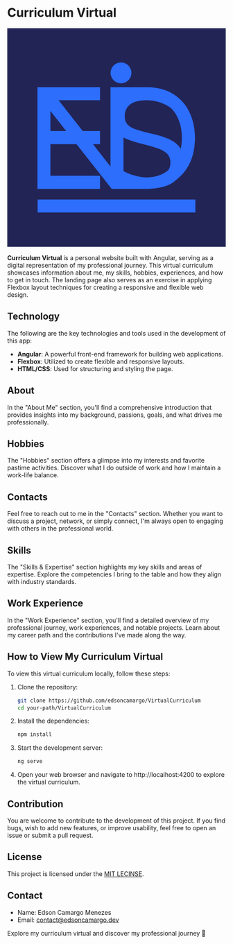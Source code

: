 # Curriculum Virtual

![Curriculum Virtual Logo](./src/assets/images/icon.jpg)

**Curriculum Virtual** is a personal website built with Angular, serving as a digital representation of my professional journey. This virtual curriculum showcases information about me, my skills, hobbies, experiences, and how to get in touch. The landing page also serves as an exercise in applying Flexbox layout techniques for creating a responsive and flexible web design.

## Technology

The following are the key technologies and tools used in the development of this app:

- **Angular**: A powerful front-end framework for building web applications.
- **Flexbox**: Utilized to create flexible and responsive layouts.
- **HTML/CSS**: Used for structuring and styling the page.

## About

In the "About Me" section, you'll find a comprehensive introduction that provides insights into my background, passions, goals, and what drives me professionally.

## Hobbies

The "Hobbies" section offers a glimpse into my interests and favorite pastime activities. Discover what I do outside of work and how I maintain a work-life balance.

## Contacts

Feel free to reach out to me in the "Contacts" section. Whether you want to discuss a project, network, or simply connect, I'm always open to engaging with others in the professional world.

## Skills

The "Skills & Expertise" section highlights my key skills and areas of expertise. Explore the competencies I bring to the table and how they align with industry standards.

## Work Experience

In the "Work Experience" section, you'll find a detailed overview of my professional journey, work experiences, and notable projects. Learn about my career path and the contributions I've made along the way.

## How to View My Curriculum Virtual

To view this virtual curriculum locally, follow these steps:

1. Clone the repository:

   ```bash
   git clone https://github.com/edsoncamargo/VirtualCurriculum
   cd your-path/VirtualCurriculum
   ```

2. Install the dependencies:

   ```bash
   npm install
   ```

3. Start the development server:

   ```bash
   ng serve
   ```

4. Open your web browser and navigate to http://localhost:4200 to explore the virtual curriculum.

## Contribution

You are welcome to contribute to the development of this project. If you find bugs, wish to add new features, or improve usability, feel free to open an issue or submit a pull request.

## License

This project is licensed under the [MIT LECINSE](./LICENSE).

## Contact

- Name: Edson Camargo Menezes
- Email: contact@edsoncamargo.dev

Explore my curriculum virtual and discover my professional journey 🚀
